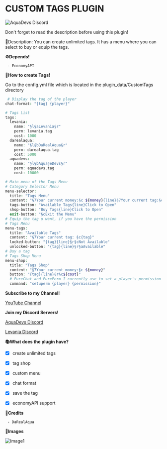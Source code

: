 # CUSTOM TAGS PLUGIN

<img src="https://discordapp.com/api/guilds/646732504744853518/widget.png?style=shield" alt="AquaDevs Discord"/>

 Don't forget to read the description before using this plugin! 

 📜Description: You can create unlimited tags. It has a menu where you can select to buy or equip the tags. 


 **⚙️Depends!**

```
 - EconomyAPI
```




 **📖How to create Tags!**

 Go to the config.yml file which is located in the plugin_data/CustomTags directory

```php
 # Display the tag of the player
chat-format: "{tag} {player}"

# Tags List
tags:
  levania:
    name: "§l§aLevania§r"
    perm: levania.tag
    cost: 1000
  darealaqua:
    name: "§l§bDaRealAqua§r"
    perm: darealaqua.tag
    cost: 5000
  aquadevs:
    name: "§l§bAqua§eDevs§r"
    perm: aquadevs.tag
    cost: 10000

# Main menu of the Tags Menu
# Category Selector Menu
menu-selector:
  title: "Tags Menu"
  content: "§7Your current money:§c ${money}{line}§7Your current tag:§c {tag}{line}§r§7Select a category"
  tags-button: "Available Tags{line}Click to Open"
  shop-button: "Buy Tags{line}Click to Open"
  exit-button: "§cExit the Menu"
# Equip the tag u want, if you have the permission
# Tags Menu
menu-tags:
  title: "Available Tags"
  content: "§7Your current tag: §c{tag}"
  locked-button: "{tag}{line}§r§cNot Available"
  unlocked-button: "{tag}{line}§r§aAvailable"
# Buy a tag
# Tags Shop Menu
menu-shop:
  title: "Tags Shop"
  content: "§7Your current money:§c ${money}"
  button: "{tag}{line}§r§c${cost}"
  # PureChat and PurePerm I currently use to set a player's permission but if you want you can use your own plugin.
  command: "setuperm {player} {permission}"
```

 **Subscribe to my Channel!**

 [YouTube Channel](https://youtube.com/c/AlexItz16%E3%83%84Nspe)



 **Join my Discord Servers!**

 [AquaDevs Discord](https://discord.gg/5pxFZHmsC7)

 [Levania Discord](https://discord.gg/Axa33MgXJ9)

 


 **📚What does the plugin have?**

 - [x] create unlimited tags
 - [x] tag shop
 - [x] custom menu
 - [x] chat format
 - [x] save the tag 
 - [x] economyAPI support



 **👥Credits**
```
 - DaRealAqua
```


 **📸Images**
 
 ![Image1](https://cdn.discordapp.com/attachments/769268554956013569/777895015329300480/20201116_145411)
